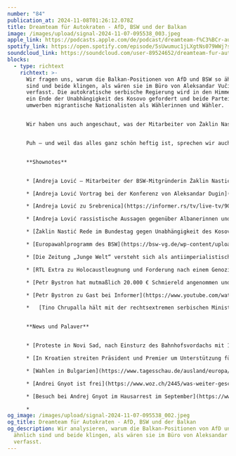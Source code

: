 ```yaml
---
number: "84"
publication_at: 2024-11-08T01:26:12.078Z
title: Dreamteam für Autokraten - AfD, BSW und der Balkan
image: /images/upload/signal-2024-11-07-095538_003.jpeg
apple_link: https://podcasts.apple.com/de/podcast/dreamteam-f%C3%BCr-autokraten-afd-bsw-und-der-balkan/id1170436903?i=1000676148234
spotify_link: https://open.spotify.com/episode/5sUwumuc1jLXgtNs079WWj?si=9166ea21f46347c6
soundcloud_link: https://soundcloud.com/user-89524652/dreamteam-fur-autokraten-afd-bsw-und-der-balkan
blocks:
  - type: richtext
    richtext: >-
      Wir fragen uns, warum die Balkan-Positionen von AfD und BSW so ähnlich
      sind und beide klingen, als wären sie im Büro von Aleksandar Vučić
      verfasst. Die autokratische serbische Regierung wird in den Himmel gelobt,
      ein Ende der Unabhängigkeit des Kosovo gefordert und beide Parteien
      umwerben migrantische Nationalisten als Wählerinnen und Wähler.


      Wir haben uns auch angeschaut, was der Mitarbeiter von Żaklin Nastić – Vorstandsmitglied des BSW - eigentlich so bei regierungsnahen serbischen Hetzmedien erzählt. Genauso wie der unter Korruptionsverdacht stehende AfD-Abgeordnete Petr Bystron, der, wenig überraschend, in der gleichen Sendung zu Gast ist und ausfällig ähnlich klingt. Außerdem erfahrt ihr mehr über eine Person aus dem Umfeld der Identitären und AfD, die den Holocaust „geil“ findet und mit Bezug auf Srebrenica einen Völkermord an Muslimen in Deutschland fordert.


      Puh – und weil das alles ganz schön heftig ist, sprechen wir auch über Clemens Meyers Wutausbruch beim deutschen Buchpreis und wie er sich damit zum würdigen Vertreter des Balkans in der deutschsprachigen Literatur gemacht hat.


      **S﻿hownotes**


      * [Andreja Lović – Mitarbeiter der BSW-Mitgründerin Żaklin Nastić – ist prorussischer Nationalist](https://correctiv.org/aktuelles/russland-ukraine-2/2024/10/17/mitarbeiter-der-bsw-mitgruenderin-nastic-ist-prorussischer-nationalist/) (Correctiv)

      * [Andreja Lović Vortrag bei der Konferenz von Aleksandar Dugin](https://paideuma.tv/en/video/andreja-lovic-serbia-speech-global-conference-multipolarity#/?playlistId=0&videoId=0)

      * [Andreja Lović zu Srebrenica](https://informer.rs/tv/live-tv/909327/vucic-srebrenica-crna-gora) (Informer, Serbisch)

      * [Andreja Lović rassistische Aussagen gegenüber Albanerinnen und Behauptung man begegne kaum noch weißen Männern in deutschen Zentren.](https://informer.rs/tv/live-tv/938986/andreja-lovic-mladen-duvnjak-rat-uzivo) (Informer, Serbisch)  

      * [Żaklin Nastić Rede im Bundestag gegen Unabhängigkeit des Kosovo, dass sie Kosovo und Metochien nennt ](https://www.youtube.com/watch?v=Z9wIKK5oJng)(Youtube)

      * [E﻿uropawahlprogramm des BSW](https://bsw-vg.de/wp-content/uploads/2024/02/BSW_Europawahlprogramm_2024.pdf)

      * [Die Zeitung „Junge Welt“ versteht sich als antiimperialistisch und verharmlost islamistischen Terror. Die neuen Chefs werden das fortsetzen](https://taz.de/Neue-Chefredaktion-fuer-Junge-Welt/!6038362/) (taz)

      * [R﻿TL Extra zu Holocaustleugnung und Forderung nach einem Genozid an Muslimen in Deutschland im Umfeld von AfD und Identitären](https://plus.rtl.de/video-tv/shows/extra-179009/2024-8-1009524/episode-35-sendung-vom-27082024-970289) (Sendung vom 28.08.2024) 

      * [P﻿etr Bystron hat mutmaßlich 20.000 € Schmiereld angenommen und sich über die Stückelung in 200 €-Scheinen beschwert haben](https://www.spiegel.de/politik/deutschland/afd-politiker-petr-bystron-soll-sich-ueber-stueckelung-der-geldscheine-beschwert-haben-a-286416d6-bb5f-4f8e-b62d-153de52503fc) (Spiegel)

      * [P﻿etr Bystron zu Gast bei Informer](https://www.youtube.com/watch?v=XgNfEz2AqEE) (Informer, Youtube, Serbisch)

      *   [Tino Chrupalla hält mit der rechtsextremen serbischen Ministerin Milica Đurđević Stamenkovski ein serbisch-nationalistisches Shirt in die Kamera ](https://bsky.app/profile/krstorevic.bsky.social/post/3kv2w4j53ak2d)(Krstos Einordnung auf Bluesky)


      **N﻿ews und Palaver**


      * [P﻿roteste in Novi Sad, nach Einsturz des Bahnhofsvordachs mit 14 Toten ](https://www.tagesschau.de/ausland/serbien-hauseinsturz-100.html)(Tagesschau)

      * [I﻿n Kroatien streiten Präsident und Premier um Unterstützung für die Ukraine](https://kurier.at/mehr-platz/kroatien-zoran-milanovic-andrej-plenkovic-streit-ukraine/402958066) (Kurier)

      * [W﻿ahlen in Bulgarien](https://www.tagesschau.de/ausland/europa/bulgarien-wahl-134.html) (tagesschau)

      * [A﻿ndrei Gnyot ist frei](https://www.woz.ch/2445/was-weiter-geschah/dissident-andrei-gnyot-aus-haft-entlassen/!Q9Y673K1YST) (woz)

      * [B﻿esuch bei Andrej Gnyot im Hausarrest im September](https://www.woz.ch/2438/gefangen-in-serbien/kaempft-die-demokratie-jetzt-auch-fuer-mich/!JVMX60DJ7J2J) (Krstos Reportage in der woz)

      *
og_image: /images/upload/signal-2024-11-07-095538_002.jpeg
og_title: Dreamteam für Autokraten - AfD, BSW und der Balkan
og_description: Wir analysieren, warum die Balkan-Positionen von AfD und BSW so
  ähnlich sind und beide klingen, als wären sie im Büro von Aleksandar Vučić
  verfasst.
---
```

